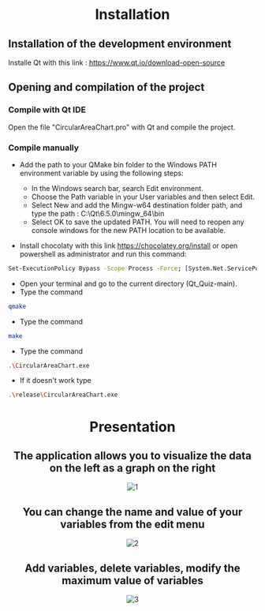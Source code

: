 <div align="center">
  
# Installation
   
</div> 

## Installation of the development environment 

Installe Qt with this link : https://www.qt.io/download-open-source

## Opening and compilation of the project

### Compile with Qt IDE
Open the file "CircularAreaChart.pro" with Qt and compile the project.

### Compile manually
 - Add the path to your QMake bin folder to the Windows PATH environment variable by using the following steps:
     - In the Windows search bar, search Edit environment.
     - Choose the Path variable in your User variables and then select Edit.
     - Select New and add the Mingw-w64 destination folder path, and type the path : C:\Qt\6.5.0\mingw_64\bin
     - Select OK to save the updated PATH. You will need to reopen any console windows for the new PATH location to be available.
     
 - Install chocolaty with this link https://chocolatey.org/install or open powershell as administrator and run this command: 
```bash
Set-ExecutionPolicy Bypass -Scope Process -Force; [System.Net.ServicePointManager]::SecurityProtocol = [System.Net.ServicePointManager]::SecurityProtocol -bor 3072; iex ((New-Object System.Net.WebClient).DownloadString('https://community.chocolatey.org/install.ps1'))
```

 - Open your terminal and go to the current directory (Qt_Quiz-main). 
 - Type the command
```bash
qmake
```
 - Type the command
```bash
make
```
- Type the command
```bash
.\CircularAreaChart.exe
```
 - If it doesn't work type
```bash
.\release\CircularAreaChart.exe
```


<div align="center"> 
  
  
# Presentation

## The application allows you to visualize the data on the left as a graph on the right
  
![1](https://github.com/YassineProDev/Qt_CircularAreaChart/assets/120946916/12217039-b34e-4079-a172-c1f302835b22)

## You can change the name and value of your variables from the edit menu
  
![2](https://github.com/YassineProDev/Qt_CircularAreaChart/assets/120946916/f8a872b0-af15-4111-b633-b933447feb47)

## Add variables, delete variables, modify the maximum value of variables

![3](https://github.com/YassineProDev/Qt_CircularAreaChart/assets/120946916/5fc3303c-4838-4cc0-a43c-484c6a08dc71)

</div>

